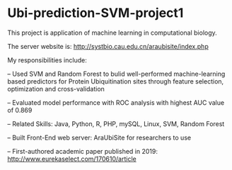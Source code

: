 # Ubi-prediction-SVM-project1

This project is application of machine learning in computational biology.

The server website is: http://systbio.cau.edu.cn/araubisite/index.php



My responsibilities include:

– Used SVM and Random Forest to bulid well-performed machine-learning based predictors for Protein Ubiquitination sites through feature selection, optimization and cross-validation

– Evaluated model performance with ROC analysis with highest AUC value of 0.869

– Related Skills: Java, Python, R, PHP, mySQL, Linux, SVM, Random Forest

– Built Front-End web server: AraUbiSite for researchers to use

– First-authored academic paper published in 2019: http://www.eurekaselect.com/170610/article
